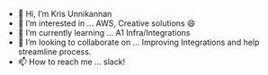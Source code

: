 - 👋 Hi, I’m Kris Unnikannan
- 👀 I’m interested in ... AWS, Creative solutions 😄
- 🌱 I’m currently learning ...  A1 Infra/Integrations 
- 💞️ I’m looking to collaborate on ... Improving Integrations and help streamline process. 
- 📫 How to reach me ... slack!

<!---
A1-Kris/A1-Kris is a ✨ special ✨ repository because its `README.md` (this file) appears on your GitHub profile.
You can click the Preview link to take a look at your changes.
--->
